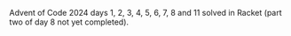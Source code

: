 Advent of Code 2024 days 1, 2, 3, 4, 5, 6, 7, 8 and 11 solved in Racket (part two of day 8 not yet completed).

